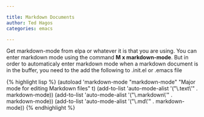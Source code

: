 ```yaml
---

title: Markdown Documents
author: Ted Hagos
categories: emacs

---
```




Get markdown-mode from elpa or whatever it is that you are using. You can enter markdown mode using the command **M x markdown-mode**. But in order to automaticaly enter markdown mode when a markdown document is in the buffer, you need to the add the following to .init.el or .emacs file

{% highlight lisp %}
(autoload 'markdown-mode "markdown-mode" "Major mode for editing Markdown files" t) 
(add-to-list 'auto-mode-alist '("\\.text\\'" . markdown-mode)) 
(add-to-list 'auto-mode-alist '("\\.markdown\\'" . markdown-mode)) 
(add-to-list 'auto-mode-alist '("\\.md\\'" . markdown-mode))
{% endhighlight %}